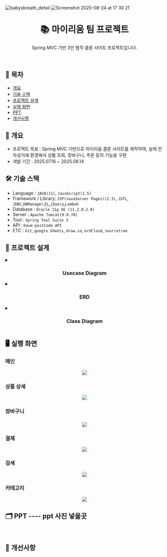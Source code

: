 
![babysbreath_detail](https://github.com/user-attachments/assets/9f1b8e1e-73c1-4067-b591-d0db3fb503de)
![Screenshot 2025-08-24 at 17 30 21](https://github.com/user-attachments/assets/9806a0a3-8eec-46a1-be65-47bafa622215)

<h1 align="center">📚 마이리움 팀 프로젝트</h1>
<p align="center">Spring MVC 기반 3인 협작 클론 사이트 프로젝트입니다.</p>
<br/>

## 📌 목차

- [개요](https://github.com/notuna87/myriumTeamproject#-개요)
- [기술 스택](https://github.com/notuna87/myriumTeamproject#-기술-스택)
- [프로젝트 설계](https://github.com/notuna87/myriumTeamproject#-프로젝트-설계)
- [실행 화면](https://github.com/notuna87/myriumTeamproject#-실행-화면)
- [PPT](https://github.com/notuna87/myriumTeamproject#-PPT)
- [개선사항](https://github.com/notuna87/myriumTeamproject#-개선사항)

## 📖 개요
- 프로젝트 목표 : Spring MVC 기반으로 마이리움 클론 사이트를 제작하여, 실제 전자상거래 환경에서 상품 조회, 장바구니, 주문 등의 기능을 구현
- 개발 기간 : 2025.07.16 ~ 2025.08.14

## 🛠️ 기술 스택
- Language : `JAVA(11)`, `JavaScript(1.5)`
- Framework / Library: `JSP(JavaServer Pages)(2.3)`, `JSTL`, `JDBC`,`DBManager`,`EL`,`jQuery`,`Lombok`
- Database : `Oracle 11g XE (11.2.0.2.0)`
- Server : `Apache Tomcat(9.0.70)`
- Tool : `Spring Tool Suite 3`
- API : `Daum postCode API`
- ETC : `Git`, `google Sheets`, `draw.io`, `erdCloud`, `sourcetree`

## 🧩 프로젝트 설계

<details><summary><h3 align="center">Usecase Diagram</h3></summary>
<img width="1128" height="790" alt="481296084-728d4a85-0932-4a82-9524-97cdfa095230" src="https://github.com/user-attachments/assets/716f55e6-3f78-49a4-a3d9-e2c08a8ed390" />
</details>

<details><summary><h3 align="center">ERD</h3></summary>
<img width="2733" height="1886" alt="Myrium erd" src="https://github.com/user-attachments/assets/888cae06-4c6a-4435-bd6c-eeda52ab09a2" />
</details>
  
<details><summary><h3 align="center">Class Diagram</h3></summary>
<h4>UploadController</h4>
<img width="2200" height="1347" alt="Diagram_UploadController" src="https://github.com/user-attachments/assets/95f413e3-6508-44ee-bc83-0cdf7372487c" />
<h4>TotalReviewControllerh4>
<img width="1271" height="724" alt="Diagram_TotalReviewController" src="https://github.com/user-attachments/assets/dbb13257-40bb-40d2-9867-9bc67c14041d" />
<h4>SubController</h4>
<img width="2234" height="1259" alt="Diagram_SubController" src="https://github.com/user-attachments/assets/63e078eb-4fbd-488d-b62b-bbbadb3b3a0e" />
<h4>SearchController</h4>
<img width="1602" height="1185" alt="Diagram_SearchController" src="https://github.com/user-attachments/assets/c6a32127-e257-4edb-be40-6096fcae2cc1" />
<h4>ReviewController</h4>
<img width="2082" height="2085" alt="Diagram_ReviewController" src="https://github.com/user-attachments/assets/72f3a7c4-f4ed-4ef5-9ad1-434e8f8edfd0" />
<h4>ReplyController</h4>
<img width="1509" height="916" alt="Diagram_ReplyController" src="https://github.com/user-attachments/assets/4785b72d-5ece-4531-8113-1b72af856008" />
<h4>PurchaseController</h4>
<img width="2314" height="2085" alt="Diagram_PurchaseController" src="https://github.com/user-attachments/assets/b667aba8-2544-4419-beee-f87191dc0e91" />
<h4>OrderdetailController</h4>
<img width="1209" height="1138" alt="Diagram_OrderdetailController" src="https://github.com/user-attachments/assets/23629644-65fd-427a-ba63-0d745d10b7f2" />
<h4>MypageController</h4>
<img width="1170" height="1208" alt="Diagram_MypageController" src="https://github.com/user-attachments/assets/b71c2c5b-5a30-4c6f-8943-7c2189cd4a99" />
<h4>MemberupdateController</h4>
<img width="1475" height="1119" alt="Diagram_MemberupdateController" src="https://github.com/user-attachments/assets/c41d3ba2-3da9-4512-ba2e-96fe92999f52" />
<h4>MemberRestController</h4>
<img width="1281" height="1069" alt="Diagram_MemberRestController" src="https://github.com/user-attachments/assets/6e85674c-c6fa-415b-b4f8-c66b8209d104" />
<h4>MemberController</h4>
<img width="1932" height="747" alt="Diagram_MemberController" src="https://github.com/user-attachments/assets/a7885bfd-8a0a-465d-850c-6c44a521e04e" />
<h4>JoinController</h4>
<img width="1410" height="851" alt="Diagram_JoinController" src="https://github.com/user-attachments/assets/354d0199-7771-4a95-b8bb-a7cfa15d1484" />
<h4>HomeController</h4>
<img width="1614" height="1330" alt="Diagram_HomeController" src="https://github.com/user-attachments/assets/537ff07b-6190-41de-a97a-6acec7f8c7c4" />
<h4>FindpwController</h4>
<img width="1380" height="927" alt="Diagram_FindpwController" src="https://github.com/user-attachments/assets/2c90fa72-2c4b-4850-a593-5b173c09bc97" />
<h4>FindidController</h4>
<img width="1463" height="1016" alt="Diagram_FindidController" src="https://github.com/user-attachments/assets/d10db07d-b6d8-445e-9751-ff04e4a69b23" />
<h4>EtcController</h4>
<img width="1156" height="576" alt="Diagram_EtcController" src="https://github.com/user-attachments/assets/0b5ba722-2752-456a-a183-6dac795fd5c6" />
<h4>CategoryPageController</h4>
<img width="1675" height="1191" alt="Diagram_CategoryPageController" src="https://github.com/user-attachments/assets/6e3c099b-3f25-4cdb-a017-7d8247bb85a2" />
<h4>CartController</h4>
<img width="1958" height="1352" alt="Diagram_CartController" src="https://github.com/user-attachments/assets/c6afbfb7-04d0-406c-a0e5-74f9bca70d57" />
<h4>AdminReviewController</h4>
<img width="1356" height="978" alt="Diagram_AdminReviewController" src="https://github.com/user-attachments/assets/e189804b-4f76-479c-8d75-3074f949c0c0" />
<h4>AdminProductController</h4>
<img width="1954" height="1348" alt="Diagram_AdminProductController" src="https://github.com/user-attachments/assets/c0eecd98-7b29-40da-9d70-9a2d2638dfb5" />
<h4>AdminOrderController</h4>
<img width="1367" height="951" alt="Diagram_AdminOrderController" src="https://github.com/user-attachments/assets/9d46a3aa-d5d5-47a7-b880-102180798df2" />
<h4>AdminNoticeController</h4>
<img width="1642" height="904" alt="Diagram_AdminNoticeController" src="https://github.com/user-attachments/assets/7f82b528-73ea-4612-afb5-d38c51c161df" />
<h4>AdminMemberController</h4>
<img width="1656" height="991" alt="Diagram_AdminMemberController" src="https://github.com/user-attachments/assets/ed83d685-bea2-42ce-b190-471321abd429" />
<h4>AdminFaqController</h4>
<img width="809" height="567" alt="Diagram_AdminFaqController" src="https://github.com/user-attachments/assets/c1c378c6-3086-4147-ab8e-f430d6b41a65" />
<h4>AdminBoardController</h4>
<img width="2361" height="1100" alt="Diagram_AdminBoardController" src="https://github.com/user-attachments/assets/7edb5e8d-b6d8-443f-9a1f-3b4263d580ee" />
</details>



## 🖥️ 실행 화면
<h3>메인</h3>
<p align="center"><img src="https://github.com/user-attachments/assets/ef5dc2a7-da83-43db-af32-845f733411e0"></p>

<h3>상품 상세</h3>
<p align="center"><img src="https://github.com/user-attachments/assets/ac1a4d1e-e2a7-431b-a43b-da66421e2359"></p>

<h3>장바구니<h3>
<p align="center"><img src="https://github.com/user-attachments/assets/94105129-9a49-4673-b761-221f3155469a"></p>

<h3>결제</h3>
<p align="center"><img src="https://github.com/user-attachments/assets/84571e25-3010-4564-bf73-496e1f1d667c"></p>

<h3>검색</h3>
<p align="center"><img src="https://github.com/user-attachments/assets/3155a1c4-f48b-4515-b347-88c7d252b367"></p>

<h3>카테고리</h3>
<p align="center"><img src="https://github.com/user-attachments/assets/6d30afd5-77c7-4123-a599-f86b09ec75de"></p>

## 🗂️ PPT ---- ppt 사진 넣을곳

</br>

## 🚀 개선사항
</br>

